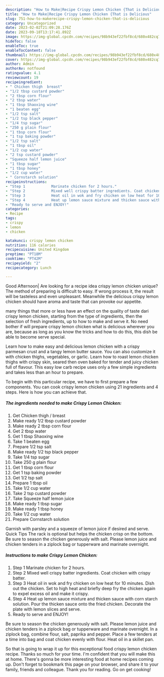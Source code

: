 ```yaml
---
description: "How to Make|Recipe Crispy Lemon Chicken {That is Delicious"
title: "How to Make|Recipe Crispy Lemon Chicken {That is Delicious"
slug: 751-how-to-makerecipe-crispy-lemon-chicken-that-is-delicious
category: Uncategorized
date: 2023-02-02T21:09:28.176Z
date: 2023-09-18T13:17:41.892Z
image: https://img-global.cpcdn.com/recipes/98b943ef22fbf8cd/680x482cq70/crispy-lemon-chicken-recipe-main-photo.jpg
hideToc: false
enableToc: true
enableTocContent: false
thumbnail: https://img-global.cpcdn.com/recipes/98b943ef22fbf8cd/680x482cq70/crispy-lemon-chicken-recipe-main-photo.jpg
cover: https://img-global.cpcdn.com/recipes/98b943ef22fbf8cd/680x482cq70/crispy-lemon-chicken-recipe-main-photo.jpg
author: Admin
authorAv: notfound
ratingvalue: 4.1
reviewcount: 19
recipeingredient:
- " Chicken thigh  breast"
- "1/2 tbsp custard powder"
- "2 tbsp corn flour"
- "2 tbsp water"
- "1 tbsp Shaoxing wine"
- "1 beaten egg"
- "1/2 tsp salt"
- "1/2 tsp black pepper"
- "1/4 tsp sugar"
- "250 g plain flour"
- "1 tbsp corn flour"
- "1 tsp baking powder"
- "1/2 tsp salt"
- "1 tbsp oil"
- "1/2 cup water"
- "2 tsp custard powder"
- "Squeeze half lemon juice"
- "1 tbsp sugar"
- "1 tbsp honey"
- "1/2 cup water"
- " Cornstarch solution"
recipeinstructions:
- "Step 1            Marinate chicken for 2 hours."
- "Step 2            Mixed well crispy batter ingredients. Coat chicken with crispy batter."
- "Step 3            Heat oil in wok and fry chicken on low heat for 10 minutes. Dish out the chicken. Set to high heat and briefly deep fry the chicken again to expel excess oil and make it crispy."
- "Step 4            Heat up lemon sauce mixture and thicken sauce with corn starch solution. Pour the thicken sauce onto the fried chicken. Decorate the plate with lemon slices and serve."
- "Ready to serve and ENJOY!"
categories:
- Recipe
tags:
- crispy
- lemon
- chicken

katakunci: crispy lemon chicken 
nutrition: 116 calories
recipecuisine: United Kingdom
preptime: "PT18M"
cooktime: "PT42M"
recipeyield: "2"
recipecategory: Lunch

---
```



Good Afternoon| Are looking for a recipe idea crispy lemon chicken unique? The method of preparing is difficult to easy. If wrong process it, the result will be tasteless and even unpleasant. Meanwhile the delicious crispy lemon chicken should have aroma and taste that can provoke our appetite.






many things that more or less have an effect on the quality of taste dari crispy lemon chicken, starting from the type of ingredients, then the selection of fresh ingredients, up to how to make and serve it. No need bother if will prepare crispy lemon chicken what is delicious wherever you are, because as long as you know the tricks and how to do this, this dish be able to become serve special.


Learn how to make easy and delicious lemon chicken with a crispy parmesan crust and a tangy lemon butter sauce. You can also customize it with chicken thighs, vegetables, or garlic. Learn how to roast lemon chicken thighs with crispy skin, seared then oven baked for tender and juicy chicken full of flavour. This easy low carb recipe uses only a few simple ingredients and takes less than an hour to prepare.


To begin with this particular recipe, we have to first prepare a few components. You can cook crispy lemon chicken using 21 ingredients and 4 steps. Here is how you can achieve that.

<!--inarticleads1-->

##### The ingredients needed to make Crispy Lemon Chicken:

1. Get  Chicken thigh / breast
1. Make ready 1/2 tbsp custard powder
1. Make ready 2 tbsp corn flour
1. Get 2 tbsp water
1. Get 1 tbsp Shaoxing wine
1. Take 1 beaten egg
1. Prepare 1/2 tsp salt
1. Make ready 1/2 tsp black pepper
1. Take 1/4 tsp sugar
1. Take 250 g plain flour
1. Get 1 tbsp corn flour
1. Get 1 tsp baking powder
1. Get 1/2 tsp salt
1. Prepare 1 tbsp oil
1. Take 1/2 cup water
1. Take 2 tsp custard powder
1. Take Squeeze half lemon juice
1. Make ready 1 tbsp sugar
1. Make ready 1 tbsp honey
1. Take 1/2 cup water
1. Prepare  Cornstarch solution


Garnish with parsley and a squeeze of lemon juice if desired and serve. Quick Tips The rack is optional but helps the chicken crisp on the bottom. Be sure to season the chicken generously with salt. Please lemon juice and chicken tenders in a ziplock bag or tupperware and marinate overnight. 

<!--inarticleads2-->

##### Instructions to make Crispy Lemon Chicken:

1. Step 1            Marinate chicken for 2 hours.
1. Step 2            Mixed well crispy batter ingredients. Coat chicken with crispy batter.
1. Step 3            Heat oil in wok and fry chicken on low heat for 10 minutes. Dish out the chicken. Set to high heat and briefly deep fry the chicken again to expel excess oil and make it crispy.
1. Step 4            Heat up lemon sauce mixture and thicken sauce with corn starch solution. Pour the thicken sauce onto the fried chicken. Decorate the plate with lemon slices and serve.
1. Ready to serve and ENJOY!

Be sure to season the chicken generously with salt. Please lemon juice and chicken tenders in a ziplock bag or tupperware and marinate overnight. In a ziplock bag, combine flour, salt, paprika and pepper. Place a few tenders at a time into bag and coat chicken evenly with flour. Heat oil in a skillet pan. 

So that is going to wrap it up for this exceptional food crispy lemon chicken recipe. Thanks so much for your time. I'm confident that you will make this at home. There's gonna be more interesting food at home recipes coming up. Don't forget to bookmark this page on your browser, and share it to your family, friends and colleague. Thank you for reading. Go on get cooking!
